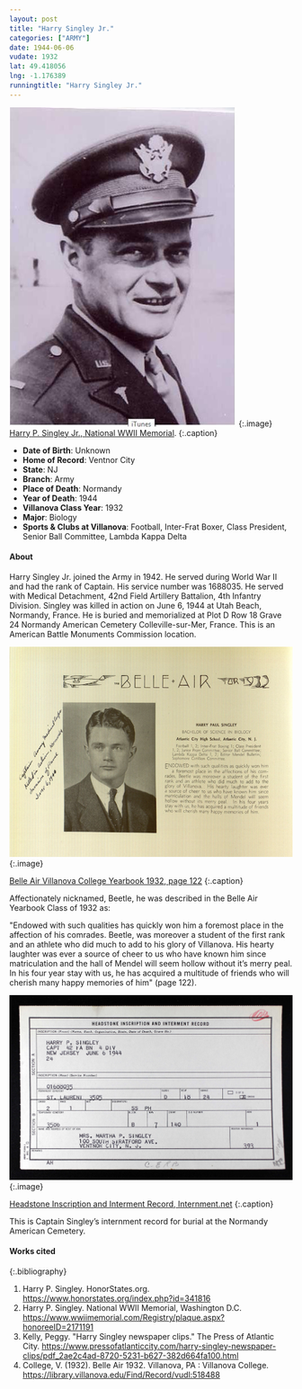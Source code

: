 ```yaml
---
layout: post
title: "Harry Singley Jr."
categories: ["ARMY"]
date: 1944-06-06
vudate: 1932
lat: 49.418056
lng: -1.176389
runningtitle: "Harry Singley Jr."
---
```


![Harry Singley Jr.](images/Singley.jpg)
   {:.image}
[Harry P. Singley Jr., National WWII Memorial](https://www.wwiimemorial.com/Registry/plaque.aspx?honoreeID=2171191).
  {:.caption}

* **Date of Birth**: Unknown
* **Home of Record**: Ventnor City
* **State**: NJ
* **Branch**: Army
* **Place of Death**: Normandy
* **Year of Death**: 1944
* **Villanova Class Year**: 1932
* **Major**: Biology
* **Sports & Clubs at Villanova**: Football, Inter-Frat Boxer, Class President, Senior Ball Committee, Lambda Kappa Delta

#### About

Harry Singley Jr. joined the Army in 1942. He served during World War II and had the rank of Captain. His service number was 1688035. He served with Medical Detachment, 42nd Field Artillery Battalion, 4th Infantry Division. Singley was killed in action on June 6, 1944 at Utah Beach, Normandy, France. He is buried and memorialized at Plot D Row 18 Grave 24 Normandy American Cemetery Colleville-sur-Mer, France. This is an American Battle Monuments Commission location.

![Belle Air Yearbook College Yearbook 1932](images/HarrySingleyJr.BelleAir.png)
  {:.image}

[Belle Air Villanova College Yearbook 1932, page 122](https://library.villanova.edu/Find/Record/vudl:518488)
  {:.caption}

Affectionately nicknamed, Beetle, he was described in the Belle Air Yearbook Class of 1932 as:

"Endowed with such qualities has quickly won him a foremost place in the affection of his comrades. Beetle, was moreover a student of the first rank and an athlete who did much to add to his glory of Villanova. His hearty laughter was ever a source of cheer to us who have known him since matriculation and the hall of Mendel will seem hollow without it’s merry peal. In his four year stay with us, he has acquired a multitude of friends who will cherish many happy memories of him" (page 122).

![Headstone Inscription and Interment Record](images/SingleyHeadstoneInscription.jpg)
  {:.image}

[Headstone Inscription and Interment Record, Internment.net](http://www.interment.net/data/france/normandy/normandy-american-cemetery-records-s.htm)
  {:.caption}

This is Captain Singley’s internment record for burial at the Normandy American Cemetery.


#### Works cited

{:.bibliography}
1. Harry P. Singley. HonorStates.org. <https://www.honorstates.org/index.php?id=341816>
2. Harry P. Singley. National WWII Memorial, Washington D.C. <https://www.wwiimemorial.com/Registry/plaque.aspx?honoreeID=2171191>
3. Kelly, Peggy. "Harry Singley newspaper clips." The Press of Atlantic City. <https://www.pressofatlanticcity.com/harry-singley-newspaper-clips/pdf_2ae2c4ad-8720-5231-b627-382d664fa100.html>
4. College, V. (1932). Belle Air 1932. Villanova, PA : Villanova College. <https://library.villanova.edu/Find/Record/vudl:518488>
